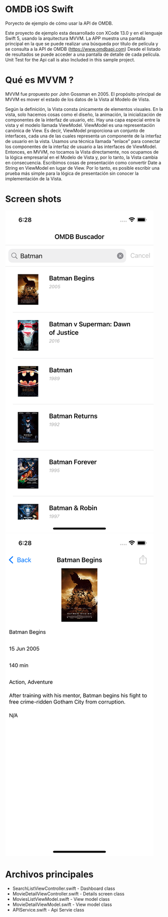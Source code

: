 # OMDB iOS Swift
Poryecto de ejemplo de cómo usar la API de OMDB.

Este proyecto de ejemplo esta desarrollado con XCode 13.0 y en el lenguaje Swift 5, usando la arquitectura MVVM. 
La APP muestra una pantalla principal en la que se puede realizar una búsqueda por título de película y se consulta a la API de OMDB (https://www.omdbapi.com) Desde el listado de resultados se puede acceder a una pantalla de detalle de cada película. Unit Test for the Api call is also Included in this sample project.

# Qué es MVVM ?

MVVM fue propuesto por John Gossman en 2005. El propósito principal de MVVM es mover el estado de los datos de la Vista al Modelo de Vista.

Según la definición, la Vista consta únicamente de elementos visuales. En la vista, solo hacemos cosas como el diseño, la animación, la inicialización de componentes de la interfaz de usuario, etc. Hay una capa especial entre la vista y el modelo llamada ViewModel. ViewModel es una representación canónica de View. Es decir, ViewModel proporciona un conjunto de interfaces, cada una de las cuales representa un componente de la interfaz de usuario en la vista. Usamos una técnica llamada "enlace" para conectar los componentes de la interfaz de usuario a las interfaces de ViewModel. Entonces, en MVVM, no tocamos la Vista directamente, nos ocupamos de la lógica empresarial en el Modelo de Vista y, por lo tanto, la Vista cambia en consecuencia. Escribimos cosas de presentación como convertir Date a String en ViewModel en lugar de View. Por lo tanto, es posible escribir una prueba más simple para la lógica de presentación sin conocer la implementación de la Vista.

# Screen shots

![solarized dualmode](https://github.com/seitarus/omdb/blob/main/Screen%20shots/Simulator%20Screen%20Shot%20-%20iPhone%2013%20-%202021-10-11%20at%2018.28.00.png)
![solarized dualmode](https://github.com/seitarus/omdb/blob/main/Screen%20shots/Simulator%20Screen%20Shot%20-%20iPhone%2013%20-%202021-10-11%20at%2018.28.05.png)

# Archivos principales

* SearchListViewController.swift     - Dashboard class
* MovieDetailViewController.swift    - Details screen class
* MoviesListViewModel.swift          - View model class
* MovieDetailViewModel.swift         - View model class
* APIService.swift                   - Api Servie class 
